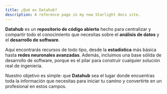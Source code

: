 ```yaml
---
title: ¿Qué es Datahub?
description: A reference page in my new Starlight docs site.
---
```


**Datahub** es un **repositorio de código abierto** hecho para centralizar y compartir todo el conocimiento que necesitas sobre el **análisis de datos** y el **desarrollo de software**.

Aquí encontrarás recursos de todo tipo, desde la **estadística** más básica hasta **redes neuronales avanzadas**. Además, incluimos una base sólida de desarrollo de software, porque es el pilar para construir cualquier solución real de ingeniería.

Nuestro objetivo es simple: que **Datahub** sea el lugar donde encuentras toda la información que necesitas para iniciar tu camino y convertirte en un profesional en estos campos.